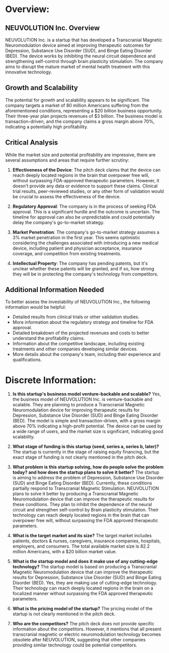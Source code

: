 # Overview: 

## NEUVOLUTION Inc. Overview

NEUVOLUTION Inc. is a startup that has developed a Transcranial Magnetic Neuromodulation device aimed at improving therapeutic outcomes for Depression, Substance Use Disorder (SUD), and Binge Eating Disorder (BED). The device works by inhibiting the neural circuit dependence and strengthening self-control through brain plasticity stimulation. The company aims to disrupt the mature market of mental health treatment with this innovative technology.

## Growth and Scalability

The potential for growth and scalability appears to be significant. The company targets a market of 80 million Americans suffering from the aforementioned conditions, representing a $20 billion business opportunity. Their three-year plan projects revenues of $3 billion. The business model is transaction-driven, and the company claims a gross margin above 70%, indicating a potentially high profitability.

## Critical Analysis

While the market size and potential profitability are impressive, there are several assumptions and areas that require further scrutiny:

1. **Effectiveness of the Device**: The pitch deck claims that the device can reach deeply located regions in the brain that overpower free will, without surpassing FDA-approved therapeutic parameters. However, it doesn't provide any data or evidence to support these claims. Clinical trial results, peer-reviewed studies, or any other form of validation would be crucial to assess the effectiveness of the device.

2. **Regulatory Approval**: The company is in the process of seeking FDA approval. This is a significant hurdle and the outcome is uncertain. The timeline for approval can also be unpredictable and could potentially delay the company's go-to-market strategy.

3. **Market Penetration**: The company's go-to-market strategy assumes a 3% market penetration in the first year. This seems optimistic considering the challenges associated with introducing a new medical device, including patient and physician acceptance, insurance coverage, and competition from existing treatments.

4. **Intellectual Property**: The company has pending patents, but it's unclear whether these patents will be granted, and if so, how strong they will be in protecting the company's technology from competitors.

## Additional Information Needed

To better assess the investability of NEUVOLUTION Inc., the following information would be helpful:

- Detailed results from clinical trials or other validation studies.
- More information about the regulatory strategy and timeline for FDA approval.
- Detailed breakdown of the projected revenues and costs to better understand the profitability claims.
- Information about the competitive landscape, including existing treatments and other companies developing similar devices.
- More details about the company's team, including their experience and qualifications.

# Discrete Information:

1. **Is this startup's business model venture-backable and scalable?**
Yes, the business model of NEUVOLUTION Inc. is venture-backable and scalable. They are planning to produce a Transcranial Magnetic Neuromodulation device for improving therapeutic results for Depression, Substance Use Disorder (SUD) and Binge Eating Disorder (BED). The model is simple and transaction-driven, with a gross margin above 70% indicating a high-profit potential. The device can be used by a wide range of users, and the market size is significant, indicating good scalability.

2. **What stage of funding is this startup (seed, series a, series b, later)?**
The startup is currently in the stage of raising equity financing, but the exact stage of funding is not clearly mentioned in the pitch deck.

3. **What problem is this startup solving, how do people solve the problem today? and how does the startup plans to solve it better?**
The startup is aiming to address the problem of Depression, Substance Use Disorder (SUD) and Binge Eating Disorder (BED). Currently, these conditions partially respond to Transcranial Magnetic Stimulation. NEUVOLUTION plans to solve it better by producing a Transcranial Magnetic Neuromodulation device that can improve the therapeutic results for these conditions. They plan to inhibit the dependence of the neural circuit and strengthen self-control by Brain plasticity stimulation. Their technology can reach deeply located regions in the brain that can overpower free will, without surpassing the FDA approved therapeutic parameters.

4. **What is the target market and its size?**
The target market includes patients, doctors & nurses, caregivers, insurance companies, hospitals, employers, and consumers. The total available market size is 82.2 million Americans, with a $20 billion market value.

5. **What is the startup model and does it make use of any cutting-edge technology?**
The startup model is based on producing a Transcranial Magnetic Neuromodulation device that can improve the therapeutic results for Depression, Substance Use Disorder (SUD) and Binge Eating Disorder (BED). Yes, they are making use of cutting-edge technology. Their technology can reach deeply located regions in the brain on a focalized manner without surpassing the FDA approved therapeutic parameters.

6. **What is the pricing model of the startup?**
The pricing model of the startup is not clearly mentioned in the pitch deck.

15. **Who are the competitors?**
The pitch deck does not provide specific information about the competitors. However, it mentions that all present transcranial magnetic or electric neuromodulation technology becomes obsolete after NEUVOLUTION, suggesting that other companies providing similar technology could be potential competitors.